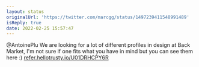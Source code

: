 ```yaml
---
layout: status
originalUrl: 'https://twitter.com/marcgg/status/1497239411548991489'
isReply: true
date: 2022-02-25 15:57:47
---
```


@AntoinePlu We are looking for a lot of different profiles in design at Back Market, I'm not sure if one fits what you have in mind but you can see them here :) [refer.hellotrusty.io/U01DRHCPY6R](https://refer.hellotrusty.io/U01DRHCPY6R)
